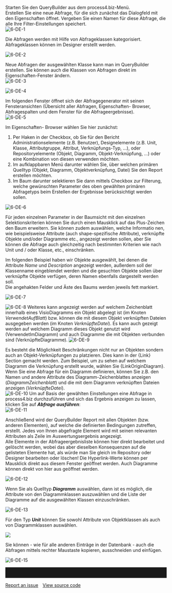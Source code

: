 Starten Sie den QueryBuilder aus dem process4.biz-Menü.  
Erstellen Sie eine neue Abfrage, für die sich zunächst das Dialogfeld
mit den Eigenschaften öffnet. Vergeben Sie einen Namen für diese
Abfrage, die alle Ihre Filter-Einstellungen speichert.  
![6-DE-1](//images.ctfassets.net/6mz8d8cle1nl/3XPhI04GZWcsaqmEywAKMA/b9e6cc36c78d555e026630e75be70cdf/6-DE-1.png)
  
Die Abfragen werden mit Hilfe von Abfrageklassen kategorisiert.
Abfrageklassen können im Designer erstellt werden.

![6-DE-2](//images.ctfassets.net/6mz8d8cle1nl/1r2iRy46CIIK6Guc64e6um/8e25309e2c438483d651b5d76ba3f2d1/6-DE-2.png)

Neue Abfragen der ausgewählten Klasse kann man im QueryBuilder
erstellen. Sie können auch die Klassen von Abfragen direkt im
Eigenschaften-Fenster ändern.  
![6-DE-3](//images.ctfassets.net/6mz8d8cle1nl/5jYEVPnfSoWSekEU84O6gg/e681bc321bdd69845f2a72044dc759b0/6-DE-3.png)
  
![6-DE-4](//images.ctfassets.net/6mz8d8cle1nl/5dntT0ckbSquK2UgeooGCe/56c3f12722e9a174dd3a5ac58e8a0a5d/6-DE-4.png)
  
Im folgenden Fenster öffnet sich der Abfragegenerator mit seinen
Fensteransichten (Übersicht aller Abfragen, Eigenschaften- Browser,
Abfragespalten und dem Fenster für die Abfrageergebnisse).  
![6-DE-5](//images.ctfassets.net/6mz8d8cle1nl/2xOwhr08TOGEmg68O2C22Y/788f4f34c23c3ebecb51574a560ba415/6-DE-5.png)
  
Im Eigenschaften- Browser wählen Sie hier zunächst:

1.  Per Haken in der Checkbox, ob Sie für den Bericht
    Administrationselemente (z.B. Benutzer), Designelemente (z.B. Unit,
    Klasse, Attributgruppe, Attribut, Verknüpfungs-Typ, …), oder
    Repositoryelemente (Objekt, Diagramm, Objekt-Verknüpfung, …) oder
    eine Kombination von diesen verwenden möchten.
2.  Im aufklappbaren Menü darunter wählen Sie, über welchen primären
    Quelltyp (Objekt, Diagramm, Objektverknüpfung, Datei) Sie den Report
    erstellen möchten.
3.  Im Baum darunter selektieren Sie dann mittels Checkbox zur
    Filterung, welche gewünschten Parameter des oben gewählten primären
    Abfragetyps beim Erstellen der Ergebnisse berücksichtigt werden
    sollen. 

![6-DE-6](//images.ctfassets.net/6mz8d8cle1nl/1yP8Txdvg0awU0m2KGseqq/08cd6e762d5f646ad96e841365314ba9/6-DE-6.png)

Für jeden einzelnen Parameter in der Baumsicht mit den einzelnen
Selektionskriterien können Sie durch einen Mausklick auf das
Plus-Zeichen den Baum erweitern. Sie können zudem auswählen, welche
Informatio nen, wie beispielsweise Attribute (auch shape-spezifische
Attribute), verknüpfte Objekte und/oder Diagramme etc., angezeigt werden
sollen, aber Sie können die Abfrage auch gleichzeitig nach bestimmten
Kriterien wie nach Unit und / oder Klasse, etc., einschränken.

Im folgenden Beispiel haben wir Objekte ausgewählt, bei denen die
Attribute *Name* und *Description* angezeigt werden, außerdem soll der
Klassenname eingeblendet werden und die gesuchten Objekte sollen über
verknüpfte Objekte verfügen, deren Namen ebenfalls dargestellt werden
soll.  
Die angehakten Felder und Äste des Baums werden jeweils fett markiert.

![6-DE-7](//images.ctfassets.net/6mz8d8cle1nl/fOQ6WqrjpYma8wky0oEmo/b8d1e8478142d21fd47080e546cd91af/6-DE-7.png)

![6-DE-8](//images.ctfassets.net/6mz8d8cle1nl/32tvgfYr8AsOQwaosE04k/1e54351e78825fbf951dcc0c14f35324/6-DE-8.png)
Weiteres kann angezeigt werden auf welchem Zeichenblatt innerhalb eines
VisioDiagramms ein Objekt abgelegt ist (im Knoten *VerwendetAufBlatt*)
bzw. können die mit diesem Objekt verknüpften Dateien ausgegeben werden
(im Knoten *VerknüpfteDatei*). Es kann auch gezeigt werden auf welchem Diagramm dieses Objekt genutzt wird (VerwendetImDiagramm) und auch Diagramme die mit Objekten verbunden sind (VerknüpfteDiagramme).
![6-DE-9](//images.ctfassets.net/6mz8d8cle1nl/1uxOWr7xGQUiieAYcuqOCU/007ad00fcf098a3ade4496ee0139079d/6-DE-9.png)
  
Es besteht die Möglichkeit Beschränkungen nicht nur an Objekten sondern auch an Objekt-Verknüpfungen zu platzieren. Dies kann in der {Link} Section gemacht werden. Zum Beispiel,  um zu sehen auf welchem Diagramm die Verknüpfung erstellt wurde, wählen Sie {LinkOriginDiagram}.
Wenn Sie eine Abfrage für ein Diagramm definieren, können Sie z.B. den
Namen und andere Attribute des Diagramm-Zeichenblattes anzeigen
(*DiagrammZeichenblatt*) und die mit dem Diagramm verknüpften Dateien
anzeigen (*VerknüpfteDatei*).  
![6-DE-10](//images.ctfassets.net/6mz8d8cle1nl/4bna2H3WLeqYEuK6ySeCmU/284b083307d1359056072b335cda522d/6-DE-10.png)
Um auf Basis der gewählten Einstellungen eine Abfrage in process4.biz
durchzuführen und sich das Ergebnis anzeigen zu lassen, klicken Sie auf
***Abfrage ausführen***:  
![6-DE-11](//images.ctfassets.net/6mz8d8cle1nl/5muF4Y2zxmwWya04y6UO4W/8f245eb23666c618d596666d6cacc205/6-DE-11.png)
  
Anschließend wird der QueryBuilder Report mit allen Objekten (bzw.
anderen Elementen), auf welche die definierten Bedingungen zutreffen,
erstellt. Jedes von Ihnen abgefragte Element wird mit seinen relevanten
Attributen als Zeile im Auswertungsergebnis angezeigt.  
Alle Elemente in der Abfrageergebnisliste können hier direkt bearbeitet
und gelöscht werden, wobei das aber dieselben Konsequenzen auf die
gelisteten Elemente hat, als würde man Sie gleich im Repository oder
Designer bearbeiten oder löschen! Die Hyperlink-Werte können per
Mausklick direkt aus diesem Fenster geöffnet werden. Auch Diagramme
können direkt von hier aus geöffnet werden. 

![6-DE-12](//images.ctfassets.net/6mz8d8cle1nl/6uBsHulBXUiIAm6AA6ayIg/d3699a19caf33f0470ac22ca04aef244/6-DE-12.png)

Wenn Sie als Quelltyp ***Diagramm*** auswählen, dann ist es möglich, die
Attribute von den Diagrammklassen auszuwählen und die Liste der
Diagramme auf die ausgewählten Klassen einzuschränken.

![6-DE-13](//images.ctfassets.net/6mz8d8cle1nl/7uSuksVTfa8u8YCSY4ISGg/b62228440ab87b8b6705d5ecd22c1da7/6-DE-13.png)

Für den Typ ***Unit*** können Sie sowohl Attribute von Objektklassen als
auch von Diagrammklassen auswählen.

![](//images.ctfassets.net/utx1h0gfm1om/2ygs4XpzRW8Oi0M8q4SwQk/484d9756f7efb3008aa6f8202b9c1524/1017662.png)

Sie können - wie für alle anderen Einträge in der Datenbank - auch die
Abfragen mittels rechter Maustaste kopieren, ausschneiden und einfügen.

![6-DE-15](//images.ctfassets.net/6mz8d8cle1nl/41RP5XIuo84y2mOemAGekG/a8ee7fc90f66c5898ad34aecf0cb9478/6-DE-15.png)


<hr style="padding-top:2rem" />
<a href="https://github.com/process4/docs/issues" target="_blank" class="bgw btn btn-primary btn-lg shadow-sm">Report an issue</a>
<a href="https://github.com/process4/docs" target="_blank" class="bgw btn btn-primary btn-lg shadow-sm" style="margin-left:10px;">View source code</a>